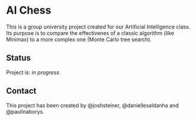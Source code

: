 # AI Chess
This is a group university project created for our Artificial Intelligence class. Its purpose is to compare the effectivenes of a classic algorithm (like Minimax) to a more complex one (Monte Carlo tree search).

## Status
Project is: _in progress_

## Contact
This project has been created by @joshsteiner, @daniellesaldanha and @paulinaborys.
